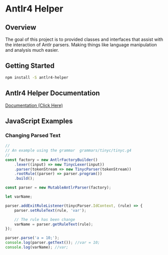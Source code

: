 # Antlr4 Helper

## Overview
The goal of this project is to provided classes and interfaces that 
assist with the interaction of Antlr parsers. Making things like
language manipulation and analysis much easier.

## Getting Started
```bash
npm install -S antlr4-helper
```

## Antlr4 Helper Documentation

 [Documentation (Click Here)](./docs/README.md)


## JavaScript Examples

### Changing Parsed Text
```javascript
//
// An example using the grammar  grammars/tinyc/tinyc.g4
//
const factory = new AntlrFactoryBuilder()
    .lexer((input) => new TinycLexer(input))
    .parser(tokenStream => new TinycParser(tokenStream))
    .rootRule((parser) => parser.program())
    .build();

const parser = new MutableAntlrParser(factory);

let varName;

parser.addExitRuleListener(tinycParser.IdContext, (rule) => {
    parser.setRuleText(rule, 'var');

    // The rule has been change 
    varName = parser.getRuleText(rule);
});

parser.parse('a = 10;');
console.log(parser.getText()); //var = 10;
console.log(varName); //var;
```
